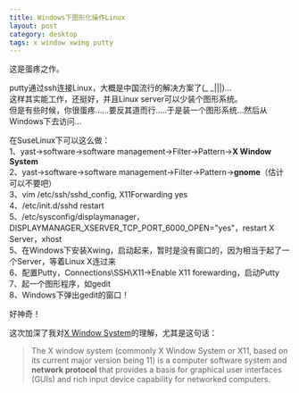```yaml
---
title: Windows下图形化操作Linux
layout: post
category: desktop
tags: x window xwing putty
---
```


这是蛋疼之作。  

putty通过ssh连接Linux，大概是中国流行的解决方案了(_ _|||)...  
这样其实能工作，还挺好，并且Linux server可以少装个图形系统。  
但是有些时候，你很蛋疼......要反其道而行.....于是装一个图形系统...然后从Windows下去访问...  

在SuseLinux下可以这么做：  
1、yast->software->software management->Filter->Pattern->**X Window System**  
2、yast->software->software management->Filter->Pattern->**gnome**（估计可以不要吧）  
3、vim /etc/ssh/sshd_config, X11Forwarding yes  
4、/etc/init.d/sshd restart  
5、/etc/sysconfig/displaymanager，DISPLAYMANAGER_XSERVER_TCP_PORT_6000_OPEN="yes"，restart X Server，xhost <client IP address>     
5、在Windows下安装Xwing，启动起来，暂时是没有窗口的，因为相当于起了一个Server，等着Linux X连过来  
6、配置Putty，Connections\SSH\X11->Enable X11 forewarding，启动Putty  
7、起一个图形程序，如gedit  
8、Windows下弹出gedit的窗口！  

好神奇！  

这次加深了我对[X Window System](http://en.wikipedia.org/wiki/X_Window_System)的理解，尤其是这句话：

> The X window system (commonly X Window System or X11, based on its current major version being 11) is a computer software system and **network protocol** that provides a basis for graphical user interfaces (GUIs) and rich input device capability for networked computers. 
